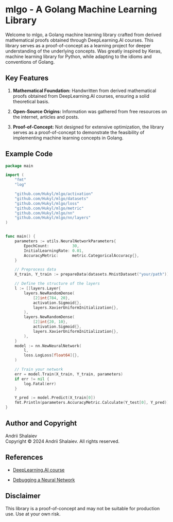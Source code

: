 # mlgo - A Golang Machine Learning Library

Welcome to mlgo, a Golang machine learning library crafted from derived mathematical proofs obtained through DeepLearning.AI courses. This library serves as a proof-of-concept as a learning project for deeper understanding of the underlying concepts. Was greatly inspired by Keras, machine learning library for Python, while adapting to the idioms and conventions of Golang.

## Key Features

1. **Mathematical Foundation:** Handwritten from derived mathematical proofs obtained from DeepLearning.AI courses, ensuring a solid theoretical basis.

2. **Open-Source Origins:** Information was gathered from free resources on the internet, articles and posts.

3. **Proof-of-Concept:** Not designed for extensive optimization, the library serves as a proof-of-concept to demonstrate the feasibility of implementing machine learning concepts in Golang.

## Example Code

```go
package main

import (
	"fmt"
	"log"

	"github.com/Hukyl/mlgo/activation"
	"github.com/Hukyl/mlgo/datasets"
	"github.com/Hukyl/mlgo/loss"
	"github.com/Hukyl/mlgo/metric"
	"github.com/Hukyl/mlgo/nn"
	"github.com/Hukyl/mlgo/nn/layers"
)


func main() {
	parameters := utils.NeuralNetworkParameters{
		EpochCount:          30,
		InitialLearningRate: 0.01,
        AccuracyMetric:      metric.CategoricalAccuracy{},
	}

    // Preprocess data
    X_train, Y_train := prepareData(datasets.MnistDataset("your/path"))

    // Define the structure of the layers
    l := []layers.Layer{
        layers.NewRandomDense(
            [2]int{784, 20},
            activation.Sigmoid{},
            layers.XavierUniformInitialization{},
        ),
        layers.NewRandomDense(
            [2]int{20, 10},
            activation.Sigmoid{},
            layers.XavierUniformInitialization{},
        ),
    }
    model := nn.NewNeuralNetwork(
        l,
        loss.LogLoss[float64]{},
    )

    // Train your network
	err = model.Train(X_train, Y_train, parameters)
	if err != nil {
		log.Fatal(err)
	}

	Y_pred := model.Predict(X_train[0])
	fmt.Println(parameters.AccuracyMetric.Calculate(Y_test[0], Y_pred))
}
```

## Author and Copyright

Andrii Shalaiev  
Copyright © 2024 Andrii Shalaiev. All rights reserved.

## References

- [DeepLearning.AI course](https://www.coursera.org/specializations/mathematics-for-machine-learning-and-data-science)

- [Debugging a Neural Network](https://blog.slavv.com/37-reasons-why-your-neural-network-is-not-working-4020854bd607)

## Disclaimer

This library is a proof-of-concept and may not be suitable for production use. Use at your own risk.
